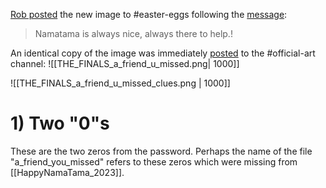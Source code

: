 [Rob posted](https://discord.com/channels/1008696016318513243/1011929497139953744/1074005740945158184) the new image to <label>#</label>easter-eggs following the [message](https://discord.com/channels/1008696016318513243/1011929497139953744/1074005501257461781):
> Namatama is always nice, always there to help.!

An identical copy of the image was immediately [posted](https://discord.com/channels/1008696016318513243/1031539174743998526/1074005882133827714) to the <label>#</label>official-art channel:
![[THE_FINALS_a_friend_u_missed.png| 1000]]

![[THE_FINALS_a_friend_u_missed_clues.png | 1000]]

# 1) Two "0"s
These are the two zeros from the password. Perhaps the name of the file "a_friend_you_missed" refers to these zeros which were missing from [[HappyNamaTama_2023]].